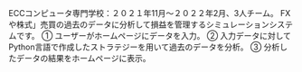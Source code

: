 ECCコンピュータ専門学校：２０２１年11月～２０２２年2月、3人チーム。
FXや株式」売買の過去のデータに分析して損益を管理するシミュレーションシステムです。
① ユーザーがホームページにデータを入力。
② 入力データに対してPython言語で作成したストラテジーを用いて過去のデータを分析。
③ 分析したデータの結果をホームページに表示。

